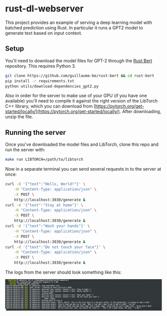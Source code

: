 # rust-dl-webserver

This project provides an example of serving a deep learning model with batched prediction using Rust.
In particular it runs a GPT2 model to generate text based on input context.

## Setup

You'll need to download the model files for GPT-2 through the [Rust Bert](https://github.com/guillaume-be/rust-bert) repository. This requires Python 3.

```bash
git clone https://github.com/guillaume-be/rust-bert && cd rust-bert
pip install -r requirements.txt
python utils/download-dependencies_gpt2.py
```

Also in order for the server to make use of your GPU (if you have one available) you'll need to compile it against the right
version of the LibTorch C++ library, which you can download from
[https://pytorch.org/get-started/locally/](https://pytorch.org/get-started/locally/). After downloading, unzip the file.

## Running the server

Once you've downloaded the model files and LibTorch, clone this repo and run the server with:

```bash
make run LIBTORCH=/path/to/libtorch
```

Now in a separate terminal you can send several requests in to the server at once:

```bash
curl -d '{"text":"Hello, World!"}' \
    -H "Content-Type: application/json" \
    -X POST \
    http://localhost:3030/generate &
curl -d '{"text":"Stay at home"}' \
    -H "Content-Type: application/json" \
    -X POST \
    http://localhost:3030/generate &
curl -d '{"text":"Wash your hands"}' \
    -H "Content-Type: application/json" \
    -X POST \
    http://localhost:3030/generate &
curl -d '{"text":"Do not touch your face"}' \
    -H "Content-Type: application/json" \
    -X POST \
    http://localhost:3030/generate &
```

The logs from the server should look something like this:

![server output](img/server_output.png)

